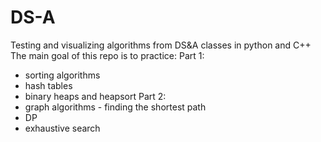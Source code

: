 # DS-A
Testing and visualizing algorithms from DS&amp;A classes in python and C++
The main goal of this repo is to practice:
  Part 1:
  - sorting algorithms
  - hash tables
  - binary heaps and heapsort
  Part 2:
  - graph algorithms - finding the shortest path
  - DP
  - exhaustive search
 
